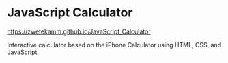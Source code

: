 # JavaScript Calculator

https://zwetekamm.github.io/JavaScript_Calculator

Interactive calculator based on the iPhone Calculator using HTML, CSS, and JavaScript.
